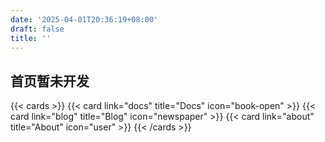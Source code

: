 ```yaml
---
date: '2025-04-01T20:36:19+08:00'
draft: false
title: ''
---
```

## 首页暂未开发

{{< cards >}}
{{< card link="docs" title="Docs" icon="book-open" >}}
{{< card link="blog" title="Blog" icon="newspaper" >}}
{{< card link="about" title="About" icon="user" >}}
{{< /cards >}}
